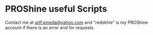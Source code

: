 # PROShine useful Scripts

Contact me at wilf.pineda@yahoo.com and "redskhie" is my PROShine account if there is an error and for requests.
